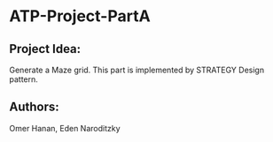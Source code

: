 # ATP-Project-PartA

## Project Idea:
Generate a Maze grid.
This part is implemented by STRATEGY Design pattern.

## Authors: 
Omer Hanan, Eden Naroditzky 
